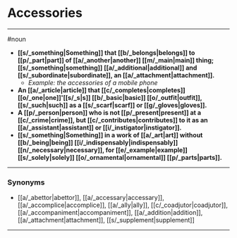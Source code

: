 # Accessories
---
#noun
- **[[s/_something|Something]] that [[b/_belongs|belongs]] to [[p/_part|part]] of [[a/_another|another]] [[m/_main|main]] thing; [[s/_something|something]] [[a/_additional|additional]] and [[s/_subordinate|subordinate]], an [[a/_attachment|attachment]].**
	- _Example: the accessories of a mobile phone_
- **An [[a/_article|article]] that [[c/_completes|completes]] [[o/_one|one]]'[[s/_s|s]] [[b/_basic|basic]] [[o/_outfit|outfit]], [[s/_such|such]] as a [[s/_scarf|scarf]] or [[g/_gloves|gloves]].**
- **A [[p/_person|person]] who is not [[p/_present|present]] at a [[c/_crime|crime]], but [[c/_contributes|contributes]] to it as an [[a/_assistant|assistant]] or [[i/_instigator|instigator]].**
- **[[s/_something|Something]] in a work of [[a/_art|art]] without [[b/_being|being]] [[i/_indispensably|indispensably]] [[n/_necessary|necessary]], for [[e/_example|example]] [[s/_solely|solely]] [[o/_ornamental|ornamental]] [[p/_parts|parts]].**
---
### Synonyms
- [[a/_abettor|abettor]], [[a/_accessary|accessary]], [[a/_accomplice|accomplice]], [[a/_ally|ally]], [[c/_coadjutor|coadjutor]], [[a/_accompaniment|accompaniment]], [[a/_addition|addition]], [[a/_attachment|attachment]], [[s/_supplement|supplement]]
---
